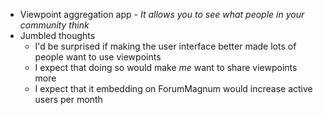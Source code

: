 - Viewpoint aggregation app - *It allows you to see what people in your community think*
- Jumbled thoughts
	- I'd be surprised if making the user interface better made lots of people want to use viewpoints
	- I expect that doing so would make *me* want to share viewpoints more
	- I expect that it embedding on ForumMagnum would increase active users per month